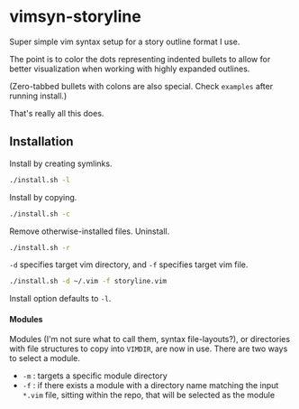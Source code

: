 # vimsyn-storyline
Super simple vim syntax setup for a story outline format I use.

The point is to color the dots representing indented bullets to allow for better visualization when working with highly expanded outlines.

(Zero-tabbed bullets with colons are also special.  Check `examples` after running install.)

That's really all this does.

## Installation
Install by creating symlinks.
```bash
./install.sh -l
```
Install by copying.
```bash
./install.sh -c
```
Remove otherwise-installed files.  Uninstall.
```bash
./install.sh -r
```
`-d` specifies target vim directory, and `-f` specifies target vim file.
```bash
./install.sh -d ~/.vim -f storyline.vim
```

Install option defaults to `-l`.

#### Modules
Modules (I'm not sure what to call them, syntax file-layouts?), or directories with file structures to copy into `VIMDIR`, are now in use.  There are two ways to select a module.
- `-m` : targets a specific module directory
- `-f` : if there exists a module with a directory name matching the input `*.vim` file, sitting within the repo, that will be selected as the module
